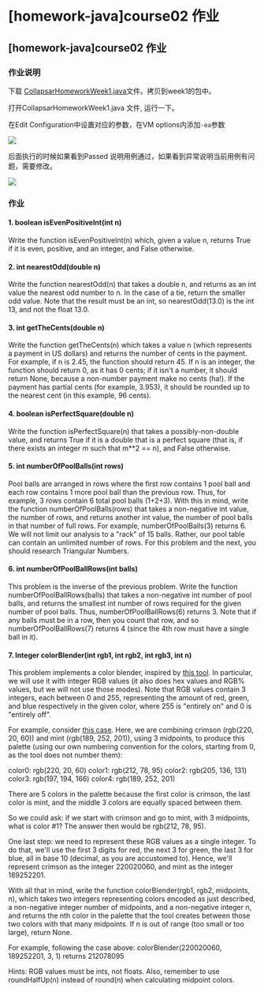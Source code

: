 # \[homework-java]course02 作业

## \[homework-java]course02 作业

### 作业说明

下载 [CollapsarHomeworkWeek1.java](https://ossp.pengjunjie.com/CollapsarHomeworkWeek1.java)文件。拷贝到week1的包中。

打开CollapsarHomeworkWeek1.java 文件, 运行一下。

在Edit Configuration中设置对应的参数，在VM options内添加`-ea`参数

![](https://ossp.pengjunjie.com/mweb/16327246598595.jpg)

后面执行的时候如果看到Passed 说明用例通过，如果看到异常说明当前用例有问题，需要修改。

![](https://ossp.pengjunjie.com/mweb/16327247126953.jpg)

### 作业

#### 1. boolean isEvenPositiveInt(int n)

Write the function isEvenPositiveInt(n) which, given a value n, returns True if it is even, positive, and an integer, and False otherwise.

#### 2. int nearestOdd(double n)

Write the function nearestOdd(n) that takes a double n, and returns as an int value the nearest odd number to n. In the case of a tie, return the smaller odd value. Note that the result must be an int, so nearestOdd(13.0) is the int 13, and not the float 13.0.

#### 3. int getTheCents(double n)

Write the function getTheCents(n) which takes a value n (which represents a payment in US dollars) and returns the number of cents in the payment. For example, if n is 2.45, the function should return 45. If n is an integer, the function should return 0, as it has 0 cents; if it isn't a number, it should return None, because a non-number payment make no cents (ha!). If the payment has partial cents (for example, 3.953), it should be rounded up to the nearest cent (in this example, 96 cents).

#### 4. boolean isPerfectSquare(double n)

Write the function isPerfectSquare(n) that takes a possibly-non-double value, and returns True if it is a double that is a perfect square (that is, if there exists an integer m such that m\*\*2 == n), and False otherwise.

#### 5. int numberOfPoolBalls(int rows)

Pool balls are arranged in rows where the first row contains 1 pool ball and each row contains 1 more pool ball than the previous row. Thus, for example, 3 rows contain 6 total pool balls (1+2+3). With this in mind, write the function numberOfPoolBalls(rows) that takes a non-negative int value, the number of rows, and returns another int value, the number of pool balls in that number of full rows. For example, numberOfPoolBalls(3) returns 6. We will not limit our analysis to a "rack" of 15 balls. Rather, our pool table can contain an unlimited number of rows. For this problem and the next, you should research Triangular Numbers.

#### 6. int numberOfPoolBallRows(int balls)

This problem is the inverse of the previous problem. Write the function numberOfPoolBallRows(balls) that takes a non-negative int number of pool balls, and returns the smallest int number of rows required for the given number of pool balls. Thus, numberOfPoolBallRows(6) returns 3. Note that if any balls must be in a row, then you count that row, and so numberOfPoolBallRows(7) returns 4 (since the 4th row must have a single ball in it).

#### 7. Integer colorBlender(int rgb1, int rgb2, int rgb3, int n)

This problem implements a color blender, inspired by [this tool](https://meyerweb.com/eric/tools/color-blend/#:::hex). In particular, we will use it with integer RGB values (it also does hex values and RGB% values, but we will not use those modes). Note that RGB values contain 3 integers, each between 0 and 255, representing the amount of red, green, and blue respectively in the given color, where 255 is "entirely on" and 0 is "entirely off".

For example, consider [this case](https://meyerweb.com/eric/tools/color-blend/#DC143C:BDFCC9:3:rgbd). Here, we are combining crimson (rgb(220, 20, 60)) and mint (rgb(189, 252, 201)), using 3 midpoints, to produce this palette (using our own numbering convention for the colors, starting from 0, as the tool does not number them):

color0: rgb(220, 20, 60) color1: rgb(212, 78, 95) color2: rgb(205, 136, 131) color3: rgb(197, 194, 166) color4: rgb(189, 252, 201)

There are 5 colors in the palette because the first color is crimson, the last color is mint, and the middle 3 colors are equally spaced between them.

So we could ask: if we start with crimson and go to mint, with 3 midpoints, what is color #1? The answer then would be rgb(212, 78, 95).

One last step: we need to represent these RGB values as a single integer. To do that, we'll use the first 3 digits for red, the next 3 for green, the last 3 for blue, all in base 10 (decimal, as you are accustomed to). Hence, we'll represent crimson as the integer 220020060, and mint as the integer 189252201.

With all that in mind, write the function colorBlender(rgb1, rgb2, midpoints, n), which takes two integers representing colors encoded as just described, a non-negative integer number of midpoints, and a non-negative integer n, and returns the nth color in the palette that the tool creates between those two colors with that many midpoints. If n is out of range (too small or too large), return None.

For example, following the case above: colorBlender(220020060, 189252201, 3, 1) returns 212078095

Hints: RGB values must be ints, not floats. Also, remember to use roundHalfUp(n) instead of round(n) when calculating midpoint colors.
